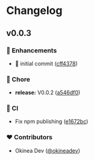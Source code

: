 # Changelog


## v0.0.3


### 🚀 Enhancements

- 🎉 initial commit ([cff4378](https://github.com/okineadev/okineadev-npm/commit/cff4378))

### 🏡 Chore

- **release:** V0.0.2 ([a546df0](https://github.com/okineadev/okineadev-npm/commit/a546df0))

### 🤖 CI

- Fix npm publishing ([e1672bc](https://github.com/okineadev/okineadev-npm/commit/e1672bc))

### ❤️ Contributors

- Okinea Dev ([@okineadev](http://github.com/okineadev))

